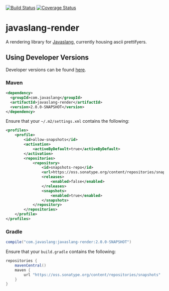 [![Build Status](https://travis-ci.org/javaslang/javaslang-render.svg?branch=master)](https://travis-ci.org/javaslang/javaslang-render)
[![Coverage Status](https://codecov.io/github/javaslang/javaslang-render/coverage.svg?branch=master)](https://codecov.io/github/javaslang/javaslang-render?branch=master)

# javaslang-render

A rendering library for [Javaslang](http://javaslang.com/), currently housing ascii prettifyers.

## Using Developer Versions

Developer versions can be found [here](https://oss.sonatype.org/content/repositories/snapshots/com/javaslang/javaslang-render).

### Maven

```xml
<dependency>
  <groupId>com.javaslang</groupId>
  <artifactId>javaslang-render</artifactId>
  <version>2.0.0-SNAPSHOT</version>
</dependency>
```

Ensure that your `~/.m2/settings.xml` contains the following:

```xml
<profiles>
    <profile>
        <id>allow-snapshots</id>
        <activation>
            <activeByDefault>true</activeByDefault>
        </activation>
        <repositories>
            <repository>
                <id>snapshots-repo</id>
                <url>https://oss.sonatype.org/content/repositories/snapshots</url>
                <releases>
                    <enabled>false</enabled>
                </releases>
                <snapshots>
                    <enabled>true</enabled>
                </snapshots>
            </repository>
        </repositories>
    </profile>
</profiles>
```

### Gradle

```groovy
compile("com.javaslang:javaslang-render:2.0.0-SNAPSHOT")
```

Ensure that your `build.gradle` contains the following:

```groovy
repositories {
    mavenCentral()
    maven {
        url "https://oss.sonatype.org/content/repositories/snapshots"
    }
}
```
